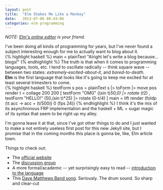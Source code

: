 ```yaml
---
layout: post
title:  "Elm Shakes Me Like a Monkey"
date:   2013-07-06 00:43:06
categories: elm programming
---
```


*NOTE: [Elm's online editor][elm-edit] is your friend.*

I've been doing all kinds of programming for years, but I've never found a subject interesting enough for me to actually want to blog about it.  
{% highlight haskell %}
main = plainText "Alright let's write a blog because... blogs!"
{% endhighlight %}
The truth is that when it comes to programming languages, tools, etc. I tend to oscillate radically -- think square wave -- between two states: *extremely-excited-about-it*, and *bored-to-death*.  
**Elm** is the first language that looks like it's going to keep me excited for at least several trimesters to come.  
{% highlight haskell %}
textForm s pos = plainText s |> toForm |> move pos
render t = collage 200 200 [ textForm "OMG"    ((sin t)*50,0)   |> rotate (t*2)
                           , textForm "HELLO!" (50,(sin t)*25)  |> rotate (0-t/4) ]
main = lift render (foldp (\t acc -> acc + (t/500)) 0 (fps 24))
{% endhighlight %}
I think it's the mix of its asynchronous FRP implementation and the haskell + ML + sugar magic of its syntax that seem to be right up my alley. 

I'm gonna leave it at that, since I've got other things to do and I just wanted to make a not entirely useless first post for this new Jekyll site, but I promise that in the coming months this place is gonna be, like, Elm article town.

Things to check out: 

* The [official website][elm-lang]
* The [discussion group][elm-discuss]
* A more formal/academic -- yet surprisingly easy to read -- [introduction to the language][elm-paper]
* This [Dave Matthews Band song][dmb-song]. Seriously. The drum sound. So sharp and clear-cut

[elm-paper]:   http://people.seas.harvard.edu/~chong/pubs/pldi13-elm.pdf
[elm-lang]:    http://elm-lang.org/
[elm-edit]:    http://elm-lang.org/try
[elm-discuss]: https://groups.google.com/forum/#!forum/elm-discuss
[dmb-song]:    http://www.youtube.com/watch?v=jRZsDxrRUng
